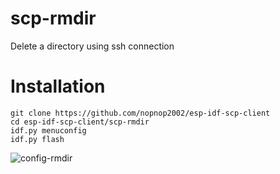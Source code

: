 # scp-rmdir 
Delete a directory using ssh connection

# Installation

```
git clone https://github.com/nopnop2002/esp-idf-scp-client
cd esp-idf-scp-client/scp-rmdir
idf.py menuconfig
idf.py flash
```

![config-rmdir](https://user-images.githubusercontent.com/6020549/166658292-aaf1ac3d-2cc1-4653-bfc6-8b35adc8a2c8.jpg)


